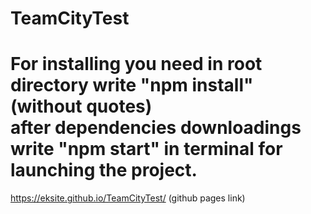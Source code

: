TeamCityTest
===========

For installing you need in root directory write "npm install" (without quotes) <br> 
after dependencies downloadings write "npm start" in terminal for launching the project.
===========

https://eksite.github.io/TeamCityTest/ (github pages link)
